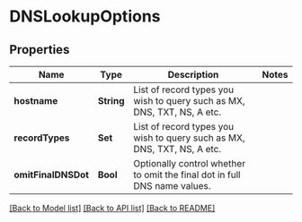 # DNSLookupOptions

## Properties
Name | Type | Description | Notes
------------ | ------------- | ------------- | -------------
**hostname** | **String** | List of record types you wish to query such as MX, DNS, TXT, NS, A etc. | 
**recordTypes** | **Set<String>** | List of record types you wish to query such as MX, DNS, TXT, NS, A etc. | 
**omitFinalDNSDot** | **Bool** | Optionally control whether to omit the final dot in full DNS name values. | 

[[Back to Model list]](../README#documentation-for-models) [[Back to API list]](../README#documentation-for-api-endpoints) [[Back to README]](../README)


